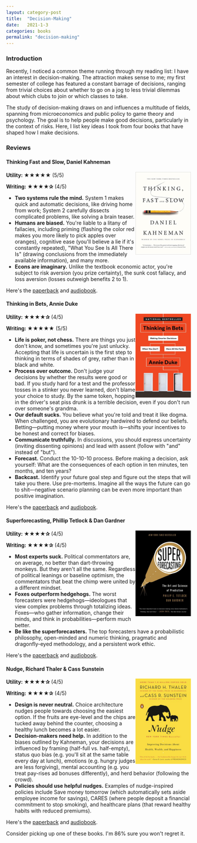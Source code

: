 ```yaml
---
layout: category-post
title:  "Decision-Making"
date:   2021-1-3
categories: books
permalink: "decision-making"
---
```


### Introduction

Recently, I noticed a common theme running through my reading list: I have an interest in decision-making. The attraction makes sense to me; my first semester of college has featured a constant barrage of decisions, ranging from trivial choices about whether to go on a jog to less trivial dilemmas about which clubs to join or which classes to take.

The study of decision-making draws on and influences a multitude of fields, spanning from microeconomics and public policy to game theory and psychology. The goal is to help people make good decisions, particularly in the context of risks. Here, I list key ideas I took from four books that have shaped how I make decisions.

### Reviews

#### Thinking Fast and Slow, Daniel Kahneman

<img align="right" width="30%" src="/resources/fastandslow.jpg">

**Utility: ★★★★★** (5/5) 

**Writing: ★★★★✰** (4/5)

- **Two systems rule the mind.** System 1 makes quick and automatic decisions, like driving home from work; System 2 carefully dissects complicated problems, like solving a brain teaser.
- **Humans are biased.** You're liable to a litany of fallacies, including priming (flashing the color red makes you more likely to pick apples over oranges), cognitive ease (you'll believe a lie if it's constantly repeated), "What You See Is All There Is" (drawing conclusions from the immediately available information), and many more.
- **Econs are imaginary.** Unlike the textbook economic actor, you're subject to risk aversion (you prize certainty), the sunk cost fallacy, and loss aversion (losses outweigh benefits 2 to 1).

Here's the [paperback](https://www.amazon.com/Thinking-Fast-Slow-Daniel-Kahneman/dp/0374533555) and [audiobook](https://www.audible.com/pd/Thinking-Fast-and-Slow-Audiobook/B005TKKCWC).

#### Thinking in Bets, Annie Duke

<img align="right" width="30%" src="/resources/thinkinginbets.jpg">

**Utility: ★★★★✰** (4/5) 

**Writing: ★★★★★** (5/5)

- **Life is poker, not chess.** There are things you just don't know, and sometimes you're just unlucky. Accepting that life is uncertain is the first step to thinking in terms of shades of grey, rather than in black and white.
- **Process over outcome.** Don't judge your decisions by whether the results were good or bad. If you study hard for a test and the professor tosses in a stinker you never learned, don't blame your choice to study. By the same token, hopping in the driver's seat piss drunk is a terrible decision, even if you don't run over someone's grandma.
- **Our default sucks.** You believe what  you're told and treat it like dogma. When challenged, you are evolutionary hardwired to defend our beliefs. Betting—putting money where your mouth is—shifts your incentives to be honest and correct for biases.
- **Communicate truthfully.** In discussions, you should express uncertainty (inviting dissenting opinions) and lead with assent (follow with "and" instead of "but").
- **Forecast.** Conduct the 10-10-10 process. Before making a decision, ask yourself: What are the consequences of each option in ten minutes, ten months, and ten years?
- **Backcast.** Identify your future goal step and figure out the steps that will take you there. Use pre-mortems. Imagine all the ways the future can go to shit—negative scenario planning can be even more important than positive imagination.

Here's the [paperback](https://www.amazon.com/Thinking-Bets-Making-Smarter-Decisions/dp/0735216355) and [audiobook](https://www.audible.com/pd/Thinking-in-Bets-Audiobook/B078SDRSGX).

#### Superforecasting, Phillip Tetlock & Dan Gardner

<img align="right" width="30%" src="/resources/superforecasting.jpg">

**Utility: ★★★★✰** (4/5) 

**Writing: ★★★★✰** (4/5)

- **Most experts suck.** Political commentators are, on average, no better than dart-throwing monkeys. But they aren't all the same. Regardless of political leanings or baseline optimism, the commentators that beat the chimp were united by a different mindset.
- **Foxes outperform hedgehogs.** The worst forecasters were hedgehogs—ideologues that view complex problems through totalizing ideas. Foxes—who gather information, change their minds, and think in probabilities—perform much better.
- **Be like the superforecasters.** The top forecasters have a probabilistic philosophy, open-minded and numeric thinking, pragmatic and dragonfly-eyed methodology, and a persistent work ethic.

Here's the [paperback](https://www.amazon.com/Superforecasting-Science-Prediction-Philip-Tetlock/dp/0804136718) and [audiobook](https://www.audible.com/pd/Superforecasting-Audiobook/B0131RM7OK).

#### Nudge, Richard Thaler & Cass Sunstein

<img align="right" width="30%" src="/resources/nudge.jpg">

**Utility: ★★★★✰** (4/5) 

**Writing: ★★★★✰** (4/5)

- **Design is never neutral.** Choice architecture nudges people towards choosing the easiest option. If the fruits are eye-level and the chips are tucked away behind the counter, choosing a healthy lunch becomes a lot easier.
- **Decision-makers need help.** In addition to the biases outlined by Kahneman, your decisions are influenced by framing (half-full vs. half-empty), status quo bias (e.g. you'll sit at the same table every day at lunch), emotions (e.g. hungry judges are less forgiving), mental accounting (e.g. you treat pay-rises ad bonuses differently), and herd behavior (following the crowd).
- **Policies should use helpful nudges.** Examples of nudge-inspired policies include Save money tomorrow (which automatically sets aside employee income for savings), CARES (where people deposit a financial commitment to stop smoking), and healthcare plans (that reward healthy habits with reduced premiums).

Here's the [paperback](https://www.amazon.com/Nudge-Improving-Decisions-Health-Happiness/dp/014311526X) and [audiobook](https://www.audible.com/pd/Nudge-Audiobook/B002VAEKLW).

Consider picking up one of these books. I'm 86% sure you won't regret it.